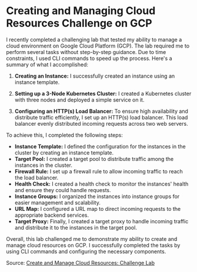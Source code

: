 # Creating and Managing Cloud Resources Challenge on GCP

I recently completed a challenging lab that tested my ability to manage a cloud environment on Google Cloud Platform (GCP). The lab required me to perform several tasks without step-by-step guidance. Due to time constraints, I used CLI commands to speed up the process. Here's a summary of what I accomplished:

1. **Creating an Instance:** I successfully created an instance using an instance template.

2. **Setting up a 3-Node Kubernetes Cluster:** I created a Kubernetes cluster with three nodes and deployed a simple service on it.

3. **Configuring an HTTP(s) Load Balancer:** To ensure high availability and distribute traffic efficiently, I set up an HTTP(s) load balancer. This load balancer evenly distributed incoming requests across two web servers.

To achieve this, I completed the following steps:

- **Instance Template:** I defined the configuration for the instances in the cluster by creating an instance template.
- **Target Pool:** I created a target pool to distribute traffic among the instances in the cluster.
- **Firewall Rule:** I set up a firewall rule to allow incoming traffic to reach the load balancer.
- **Health Check:** I created a health check to monitor the instances' health and ensure they could handle requests.
- **Instance Groups:** I organized the instances into instance groups for easier management and scalability.
- **URL Map:** I configured a URL map to direct incoming requests to the appropriate backend services.
- **Target Proxy:** Finally, I created a target proxy to handle incoming traffic and distribute it to the instances in the target pool.

Overall, this lab challenged me to demonstrate my ability to create and manage cloud resources on GCP. I successfully completed the tasks by using CLI commands and configuring the necessary components.

Source: [Create and Manage Cloud Resources: Challenge Lab](https://www.cloudskillsboost.google/quests/120)
